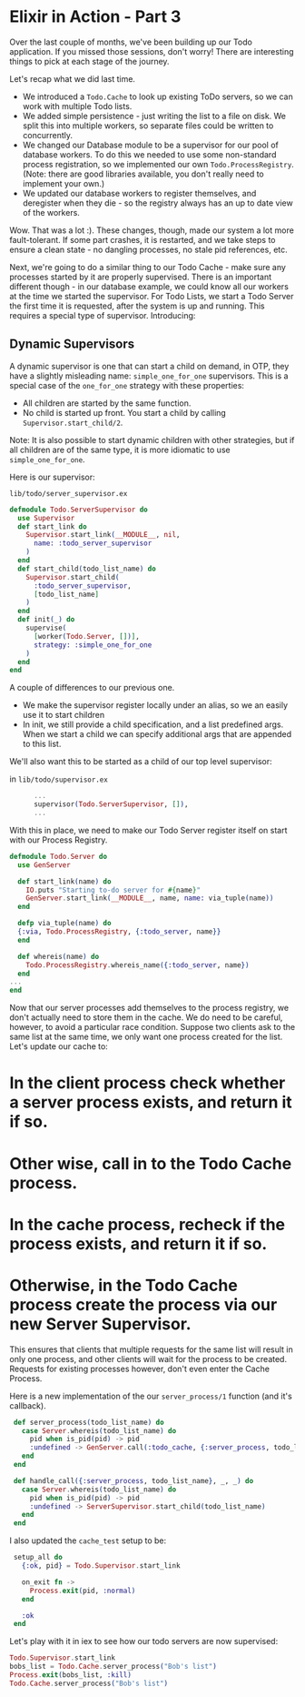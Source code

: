 # Elixir in Action - Part 3
Over the last couple of months, we've been building up our Todo application. If you missed those sessions, don't worry! There are interesting things to pick at each stage of the journey.

Let's recap what we did last time.
 - We introduced a `Todo.Cache` to look up existing ToDo servers, so we can work with multiple Todo lists.
 - We added simple persistence - just writing the list to a file on disk. We split this into multiple workers, so separate files could be written to concurrently.
 - We changed our Database module to be a supervisor for our pool of database workers. To do this we needed to use some non-standard process registration, so we implemented our own `Todo.ProcessRegistry`. (Note: there are good libraries available, you don't really need to implement your own.) 
 - We updated our database workers to register themselves, and deregister when they die - so the registry always has an up to date view of the workers.
 
 Wow. That was a lot :). These changes, though, made our system a lot more fault-tolerant. If some part crashes, it is restarted, and we take steps to ensure a clean state - no dangling processes, no stale pid references, etc.
 
 Next, we're going to do a similar thing to our Todo Cache - make sure any processes started by it are properly supervised. There is an important different though - in our database example, we could know all our workers at the time we started the supervisor. For Todo Lists, we start a Todo Server the first time it is requested, after the system is up and running. This requires a special type of supervisor. Introducing:
 
 ## Dynamic Supervisors
 A dynamic supervisor is one that can start a child on demand, in OTP, they have a slightly misleading name: `simple_one_for_one` supervisors. This is a special case of the `one_for_one` strategy with these properties:
  - All children are started by the same function.
  - No child is started up front. You start a child by calling `Supervisor.start_child/2`.
  
Note: It is also possible to start dynamic children with other strategies, but if all children are of the same type, it is more idiomatic to use `simple_one_for_one`.

Here is our supervisor:

`lib/todo/server_supervisor.ex`
```elixir
defmodule Todo.ServerSupervisor do
  use Supervisor
  def start_link do
    Supervisor.start_link(__MODULE__, nil,
      name: :todo_server_supervisor
    )
  end
  def start_child(todo_list_name) do
    Supervisor.start_child(
      :todo_server_supervisor,
      [todo_list_name]
    )
  end
  def init(_) do
    supervise(
      [worker(Todo.Server, [])],
      strategy: :simple_one_for_one
    )
  end
end
```

A couple of differences to our previous one.
 - We make the supervisor register locally under an alias, so we an easily use it to start children
 - In init, we still provide a child specification, and a list predefined args. When we start a child we can specify additional args that are appended to this list.
 
We'll also want this to be started as a child of our top level supervisor:

in `lib/todo/supervisor.ex`
```elixir
      ...
      supervisor(Todo.ServerSupervisor, []),
      ... 
```
 
With this in place, we need to make our Todo Server register itself on start with our Process Registry. 

```elixir
defmodule Todo.Server do
  use GenServer

  def start_link(name) do
    IO.puts "Starting to-do server for #{name}"
    GenServer.start_link(__MODULE__, name, name: via_tuple(name))
  end

  defp via_tuple(name) do
  {:via, Todo.ProcessRegistry, {:todo_server, name}}
  end

  def whereis(name) do
    Todo.ProcessRegistry.whereis_name({:todo_server, name})
  end
...
end
```

Now that our server processes add themselves to the process registry, we don't actually need to store them in the cache.
We do need to be careful, however, to avoid a particular race condition. Suppose two clients ask to the same list at the same time, we only want one process created for the list.
Let's update our cache to:
 # In the client process check whether a server process exists, and return it if so.
 # Other wise, call in to the Todo Cache process.
 # In the cache process, recheck if the process exists, and return it if so.
 # Otherwise, in the Todo Cache process create the process via our new Server Supervisor.
 
 This ensures that clients that multiple requests for the same list will result in only one process, and other clients will wait for the process to be created. Requests for existing processes however, don't even enter the Cache Process.
 
Here is a new implementation of the our `server_process/1` function (and it's callback).
 ```elixir
  def server_process(todo_list_name) do
    case Server.whereis(todo_list_name) do
      pid when is_pid(pid) -> pid
      :undefined -> GenServer.call(:todo_cache, {:server_process, todo_list_name})
    end
  end

  def handle_call({:server_process, todo_list_name}, _, _) do
    case Server.whereis(todo_list_name) do
      pid when is_pid(pid) -> pid
      :undefined -> ServerSupervisor.start_child(todo_list_name)
    end
  end
 ```
 
 I also updated the `cache_test` setup to be:
 ```elixir
  setup_all do
    {:ok, pid} = Todo.Supervisor.start_link

    on_exit fn -> 
      Process.exit(pid, :normal)
    end

    :ok
  end
 ```
 
 Let's play with it in iex to see how our todo servers are now supervised:
 
```elixir
Todo.Supervisor.start_link
bobs_list = Todo.Cache.server_process("Bob's list")
Process.exit(bobs_list, :kill)
Todo.Cache.server_process("Bob's list")
```

